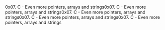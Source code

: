 0x07. C - Even more pointers, arrays and strings0x07. C - Even more pointers, arrays and strings0x07. C - Even more pointers, arrays and strings0x07. C - Even more pointers, arrays and strings0x07. C - Even more pointers, arrays and strings
